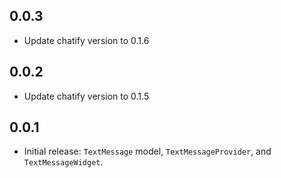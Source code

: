## 0.0.3

- Update chatify version to 0.1.6

## 0.0.2

- Update chatify version to 0.1.5

## 0.0.1

- Initial release: `TextMessage` model, `TextMessageProvider`, and `TextMessageWidget`.
